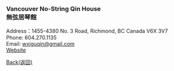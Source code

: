### Vancouver No-String Qin House <br/>無弦居琴館

Address：1455-4380 No. 3 Road, Richmond, BC Canada V6X 3V7  
Phone: 604.270.1135  
Email: wxjguqin@gmail.com  
[Website](http://www.wxjguqin.ca/)

[Back(返回)](index.md)
